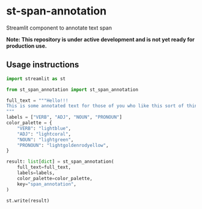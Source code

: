 # st-span-annotation

Streamlit component to annotate text span

**Note: This repository is under active development and is not yet ready for production use.**

## Usage instructions

```python
import streamlit as st

from st_span_annotation import st_span_annotation

full_text = """Hello!!!
This is some annotated text for those of you who like this sort of thing.
"""
labels = ["VERB", "ADJ", "NOUN", "PRONOUN"]
color_palette = {
    "VERB": "lightblue",
    "ADJ": "lightcoral",
    "NOUN": "lightgreen",
    "PRONOUN": "lightgoldenrodyellow",
}

result: list[dict] = st_span_annotation(
    full_text=full_text,
    labels=labels,
    color_palette=color_palette,
    key="span_annotation",
)

st.write(result)

```
